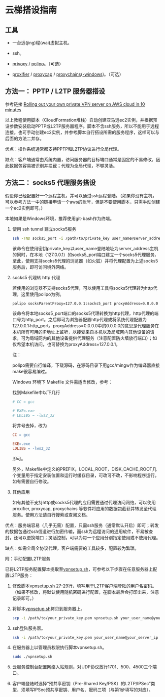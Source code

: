# 云梯搭设指南

## 工具

- 一台远(jing)程(wai)虚拟主机。

- ssh。

- [privoxy](https://www.privoxy.org) / [polipo](https://github.com/jech/polipo.git)。（可选）

- [proxifier](https://proxifier.soft32.com) / [proxycap](http://www.proxycap.com) / [proxychains](https://github.com/haad/proxychains)([-windows](https://github.com/shunf4/proxychains-windows.git))。（可选）

## 方法一： PPTP / L2TP 服务器搭设

参考链接 [Rolling out your own private VPN server on AWS cloud in 10 minutes](https://github.com/webdigi/AWS-VPN-Server-Setup)

以上教程使用脚本（CloudFormation堆栈）自动创建亚马逊ec2实例，并根据预设参数安装启动PPTP或L2TP服务器程序。脚本不含ssh服务，所以不能用于远程连接。也可手动创建ec2实例，并参考脚本自行搭设所需的服务程序，这样可以与后面的方法二并存。

优点：操作系统通常都支持PPTP和L2TP协议进行全局代理。

缺点：客户端通常由系统内置，访问服务器的目标端口通常是固定的不易修改，因此数据包容易被识别并拦截；代理为全局代理，不够灵活。

## 方法二： socks5 代理服务搭设

假设你已经配置好一个远程主机，并可以通过ssh远程登陆。（如果你没有主机，可以参考方法一中的链接申请一个aws的账号，但是不要使用脚本，只需手动创建一个ec2实例即可。）

本地如果是Windows环境，推荐使用git-bash作为终端。

1. 使用 ssh tunnel 建立socks5服务

    ```sh
    ssh -TND socks5_port -i /path/to/private_key user_name@server_address
    ```

    该命令在使用密钥private_key以user_name登陆地址为server_address主机的同时，在本地（127.0.0.1）的socks5_port端口建立一个socks5代理服务。至此，使用支持socks5代理的浏览器（如火狐）并将代理配置为上述socks5服务后，即可访问境外网络。

1. socks5 代理转 http 代理

    若使用的浏览器不支持socks5代理，可以使用工具将socks5代理转为http代理，这里使用polipo为例。

    ```sh
    polipo socksParentProxy=127.0.0.1:socks5_port proxyAddress=0.0.0.0 proxyPort=http_port
    ```

    该命令将本地socks5_port端口的socks5代理转换为http代理，http代理的端口号为http_port。之后即可为浏览器配置http代理或将系统代理配置为127.0.0.1:http_port。proxyAddress=0.0.0.0中的0.0.0.0的意思是代理服务在本机所有可用的IP地址上监听，以接受来自本机以及局域网内其他设备的请求，可为局域网内的其他设备提供代理服务（注意配置防火墙放行端口）；如仅希望本机访问，也可替换为proxyAddress=127.0.0.1。

    注：

    polipo需要自行编译，下载源码，在源码目录下用gcc/mingw作为编译器直接make很容易编过。

    Windows 环境下 Makefile 文件需适当修改，参考：

    找到Makefile中以下几行

    ```Makefile
    # CC = gcc

    # EXE=.exe
    # LDLIBS = -lws2_32
    ```

    将井号去掉，改为

    ```Makefile
    CC = gcc

    EXE=.exe
    LDLIBS = -lws2_32
    ```

    即可。

    另外，Makefile中定义的PREFIX，LOCAL_ROOT，DISK_CACHE_ROOT几个变量用于指定安装位置和运行时缓存目录，可改可不改，不影响程序运行。如有需要自行修改。

1. 其他应用

    如有其他不支持http或socks5代理的应用需要通过代理访问网络，可以使用 proxifier, proxycap, proxychains 等软件将应用的数据包截获并转发至代理服务。使用方法请自行搜索或查阅文档。

优点：服务端容易（几乎无需）配置，只需ssh服务（通常默认开启）即可；转发的数据包通过ssh信道进行加密传输，而ssh为远程访问的通用软件，不易被查封，还可以更换端口；灵活控制，可以为每一个应用分别指定使用或不使用代理。

缺点：如需全局全协议代理，客户端需要的工具较多，配置较为繁琐。

附：手动配置L2TP服务

已将L2TP服务配置脚本提取至[vpnsetup.sh](/vpnsetup.sh)，可参考以下步骤在任意服务器上配置L2TP服务：

1. 修改脚本[vpnsetup.sh 27-29行](/vpnsetup.sh#L22)，填写用于L2TP客户端登陆的用户名密码。（如果不修改，将默认使用随机密码进行配置，在脚本最后会打印出来，注意记录即可。）

1. 将脚本[vpnsetup.sh](/vpnsetup.sh)拷贝到服务器上。

    ```sh
    scp -i /path/to/your_private_key.pem vpnsetup.sh your_user_name@your_server_ip:~/
    ```

1. ssh登陆服务器。

    ```sh
    ssh -i /path/to/your_private_key.pem your_user_name@your_server_ip
    ```

1. 在服务器上以管理员权限执行脚本vpnsetup.sh。

    ```sh
    sudo ./vpnsetup.sh
    ```

1. 云服务控制台配置网络入站规则，对UDP协议放行1701、500、4500三个端口。

1. 客户端登陆时选择“预共享密钥（Pre-Shared Key/PSK）的L2TP/IPSec”类型，须填写IPSec预共享密钥、用户名、密码三项（与第1步填写的对应）。
